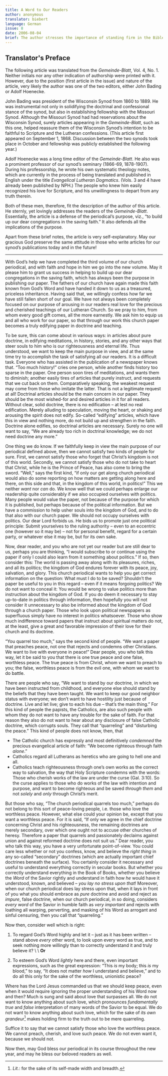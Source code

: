 ```yaml
---
title: A Word to Our Readers
author: anonymous
translator: biebert
language: German
issue: 8
date: 2006-08-04
brief: The author stresses the importance of standing firm in the Bible’s teaching out of love for both God and his people.
---
```


## Translator's Preface

The following article was translated from the *Gemeinde-Blatt*, Vol. 4, No. 1. Neither initials nor any other indication of authorship were printed with it. However, due to the position (first article in the issue) and nature of the article, very likely the author was one of the two editors, either John Bading or Adolf Hoenecke.

John Bading was president of the Wisconsin Synod from 1860 to 1889. He was instrumental not only in solidifying the doctrinal and confessional stance of the synod, but also in establishing fellowship with the Missouri Synod. Although the Missouri Synod had had reservations about the Wisconsin Synod, surely articles appearing in the *Gemeinde-Blatt*, such as this one, helped reassure them of the Wisconsin Synod’s intention to be faithful to Scripture and the Lutheran confessions. (This article first appeared on September 1, 1868. Discussion between the two synods took place in October and fellowship was publicly established the following year.) 

Adolf Hoenecke was a long time editor of the *Gemeinde-Blatt*. He also was a prominent professor of our synod’s seminary (1866-69, 1878-1907). During his professorship, he wrote his own systematic theology notes, which are currently in the process of being translated and published in English under the title *Evangelical Lutheran Dogmatics*. (Vols. 3 and 4 have already been published by NPH.) The people who knew him easily recognized his love for Scripture, and his unwillingness to depart from any truth therein. 

Both of these men, therefore, fit the description of the author of this article. He sternly, yet lovingly addresses the readers of the *Gemeinde-Blatt*. Essentially, the article is a defense of the periodical’s purpose, viz., “to build up our dear congregations in the saving faith.” It also defends all the implications of the purpose.

Apart from these brief notes, the article is very self-explanatory. May our gracious God preserve the same attitude in those who write articles for our synod’s publications today and in the future! 

---

With God’s help we have completed the third volume of our church periodical, and with faith and hope in him we go into the new volume. May it please him to grant us success in helping to build up our dear congregations in the saving faith, which has always been the purpose in publishing our paper. The fathers of our church have again made this faith known from God’s Word and have handed it down to us as a treasured, priceless inheritance. Having said that, we willingly confess how far we have still fallen short of our goal. We have not always been completely focused on our purpose of arousing in our readers real love for the precious and cherished teachings of our Lutheran Church. So we pray to him, from whom every good gift comes, all the more earnestly. We ask him to equip us and all who work for our paper, so that through our work this church paper becomes a truly edifying paper in doctrine and teaching.

To be sure, this can come about in various ways: in articles about pure doctrine, in edifying meditations, in history, stories, and any other ways that steer souls to him who is our righteousness and eternal life. Thus understood, we want to keep the main purpose in view, and at the same time try to accomplish the task of satisfying all our readers. It is a difficult task. Everyone who has assisted in the publication of a newspaper knows that. “Too much history!” cries one person, while another finds history too sparse in the paper. One person soon tires of meditations, and wants them to diminish; another easily tires of articles that purely instruct, and requests that we cut back on them. Comparatively speaking, the weakest request may come from those who imitate the latter. That is not a legitimate request at all! Doctrinal articles should be the main concern in our paper. They should be the most wished-for and desired articles in it for all readers. Without clear, solid doctrine, there is no edification – at lest no real edification. Merely alluding to speculation, moving the heart, or shaking and arousing the spirit does not edify. So-called “edifying” articles, which have this in view and nothing more, do not build up and strengthen in the faith. Doctrine alone edifies, so doctrinal articles are necessary. Surely no one will want to say, “We are already too rich in doctrinal knowledge; we do not need doctrine any more.” 

One thing we do know. If we faithfully keep in view the main purpose of our periodical defined above, then we cannot satisfy two kinds of people for sure. First, we cannot satisfy those who forget that Christ’s kingdom is not of this world. Secondly, we cannot satisfy those who do not take to heart that Christ, while he is the Prince of Peace, has also come to bring the sword.  “Well,” says the first kind, “if only our get along church periodical would also do some reporting on how matters are getting along here and there, on this side and that, in the kingdom of this world, in politics!” This we neither *want* nor *can* do. We know well that we could perhaps enlarge our readership quite considerably if we also occupied ourselves with politics. Many people would value the paper, not because of the purpose for which it is published, but perhaps because of the political information. But we have a commission to help usher souls into the kingdom of God, and to do that also with our church paper. We should not occupy ourselves with politics. Our dear Lord forbids us. He bids us to promote just one political principle: Submit yourselves to the ruling authority – even to an eccentric one (however so it may be) – not for personal benefit, regard for a certain party, or whatever else it may be, but for its own sake.

Now, dear reader, and you who are not yet our reader but are still dear to us, perhaps you are thinking, “I would subscribe to or continue using the paper if only I could also learn from it something about politics.” If so, then consider this: The world is passing away along with its pleasures, riches, and all its politics; the kingdom of God endures forever with its peace, joy, salvation, and glory. This church periodical wants to help you get correct information on the question: What must I do to be saved? Shouldn’t the paper be useful to you in this regard – even if it means forgoing politics? We do not want to conceal it: You would be wrong to value politics more than instruction about the kingdom of God. If you do deem it necessary to stay up-to-date in politics through information, then hopefully you will not consider it unnecessary to also be informed about the kingdom of God through a church paper. Those who look upon political newspapers as superfluous simply have no interest in politics whatsoever. Those who show much indifference toward papers that instruct about spiritual matters do not, at the least, give a great and favorable impression of their love for their church and its doctrine.

“You quarrel too much,” says the second kind of people. “We want a paper that preaches peace, not one that rejects and condemns other Christians. We want to live with everyone in peace!” Dear people, you who talk this way, let it be said to you that there is one true peace and one false, worthless peace. The true peace is from Christ, whom we want to preach to you; the false, worthless peace is from the evil one, with whom we want to do battle.

There are people who say, “We want to stand by our doctrine, in which we have been instructed from childhood, and everyone else should stand by the beliefs that they have been taught. We want to keep our good neighbor status with everyone; we don’t want to have hostility just because of doctrine. Live and let live; give to each his due – that’s the main thing.” For this kind of people the papists, the Catholics, are also such people with whom they do not want to have any trouble for the sake of faith. For that reason they also do not want to hear about any disclosure of false Catholic doctrine, which corrupts souls. They call that “quarreling” and “disturbing the peace.” This kind of people does not know, then, that

* The Catholic church has expressly and most definitively *condemned* the precious evangelical article of faith: “We become righteous through faith *alone*.”
* Catholics regard all Lutherans as heretics who are going to hell one and all. 
* Catholics teach righteousness through one’s own works as the correct way to salvation, the way that Holy Scripture condemns with the words: Those who cherish works of the law are under the curse (Gal. 3:10). So the curse applies to those who do works of the law with intention and purpose, and want to become righteous and be saved *through them* and not *solely* and *only* through Christ’s merit.

But those who say, “The church periodical quarrels too much,” perhaps do not belong to this sort of peace-loving people, i.e. those who love the worthless peace. However, what else could your opinion be, except that you want a worthless peace. For it is said, “If only we agree in the chief doctrine concerning Christ and his righteousness, the remaining doctrines are merely secondary, over which one ought not to accuse other churches of heresy. Therefore a paper that quarrels and passionately declaims against union and against reformed doctrine does not suit us.” Dear reader, you who talk this way, you have a very unfortunate point-of-view. You could care less whether or not you confess, know, and believe the *right thing* in any so-called “secondary” doctrines (which are actually important chief doctrines beneath the surface). You certainly consider it necessary and useful to understand everything correctly in secular books. But whether you correctly understand everything in the Book of Books, whether you believe the *Word* of the Savior rightly and understand in faith how *he* would have it understood, known, and believed – *you lay no stress upon that*! Moreover, when our church periodical does lay stress upon that, when it lays in front of you what you should embrace as *pure* doctrine and avoid and reject as *impure*, false doctrine, when our church periodical, in so doing, considers *every word* of the Savior in humble faith as *very important* and rejects with loathing all warping, perverting, and masking of his Word as arrogant and sinful censuring, then you call that “quarreling.” 

Now then, consider well which is right:

1. To regard God’s Word highly and let it – just as it has been written – stand above *every* other word, to look upon every word as true, and to seek nothing more willingly than to correctly understand it and truly believe it? \\
\\
**Or**

2. To esteem God’s Word *lightly* here and there, even important expressions, such as the great expression: “This *is* my body; this *is* my blood,” to say, “It does not matter *how* I understand and believe,” and to do all this only for the sake of the worthless, unionistic peace?

Where has the Lord Jesus commanded us that we should keep peace, even when it would require ignoring the proper understanding of his Word now and then? Much is sung and said about love that surpasses all. We do not want to know anything about such love, which pronounces *fundamentally true* and *false* interpretation of many words of the Savior to be equal. We do not want to know anything about such love, which for the sake of *its own grandeur*[^literally] makes holding firm to the truth out to be mere quarreling. 

[^literally]: *Lit.*: for the sake of its self-made width and breadth.

Suffice it to say that we cannot satisfy those who love the worthless peace. We cannot preach, cherish, and love such peace. We do not even want it, because we should not.

Now then, may God bless our periodical in its course throughout the new year, and may he bless our beloved readers as well. 